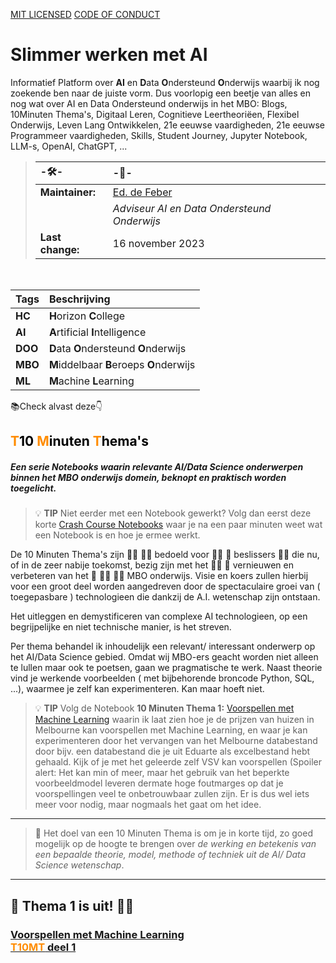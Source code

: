 [MIT LICENSED](https://github.com/EdF2021/EdF2021.github.io/blob/1449d85990e6c3eda755276df711603116f640c5/LICENSE)
[CODE OF CONDUCT](CODE_OF_CONDUCT.md)

# Slimmer werken met AI
Informatief Platform over **AI** en **D**ata **O**ndersteund **O**nderwijs waarbij ik nog zoekende ben naar de juiste vorm.
Dus voorlopig een beetje van alles en nog wat over AI en Data Ondersteund onderwijs in het MBO: Blogs, 10Minuten Thema's, Digitaal Leren, Cognitieve Leertheoriëen, Flexibel Onderwijs, Leven Lang Ontwikkelen,  21e eeuwse vaardigheden, 21e eeuwse Programmeer vaardigheden, Skills, Student Journey, Jupyter Notebook, LLM-s, OpenAI, ChatGPT, ...  

>| -🛠️- | -👷- |
>| :--- | :--- |
>| **Maintainer:** | [Ed. de Feber](mailto://e.defeber@horizoncollege.nl) |
>|  | *Adviseur AI en Data Ondersteund Onderwijs* | 
>| **Last change:** | 16 november 2023 |

<br>

| Tags | Beschrijving |
| :--- | :---|
| **HC** | **H**orizon **C**ollege |
| **AI** | **A**rtificial **I**ntelligence |
| **DOO** | **D**ata **O**ndersteund **O**nderwijs |
| **MBO** | **M**iddelbaar **B**eroeps **O**nderwijs |
| **ML** | **M**achine **L**earning |

📚Check alvast deze👇

## <font color="#000"><font color="darkorange">T</font>10 <font color="darkorange">M</font>inuten <font color="darkorange">T</font>hema's</font>
##### Een serie *Notebooks* waarin relevante AI/Data Science onderwerpen binnen het MBO onderwijs domein, beknopt en praktisch worden toegelicht.  

> 💡 **TIP** Niet eerder met een Notebook gewerkt? Volg dan eerst deze korte [Crash Course Notebooks](https://app.noteable.io/published/9a4cf4b6-29f6-46e3-9383-dd23513113fe/Crashcourse-Notebooks) waar je na een paar minuten weet wat een Notebook is en hoe je ermee werkt. 

De 10 Minuten Thema's zijn 👩‍🍳 👨‍🎓 bedoeld voor 👨‍🏫 👩‍ beslissers 👨‍🎓 die nu, of in de zeer nabije toekomst, bezig zijn met het 👨‍💻 👨‍ vernieuwen en verbeteren van het 💼 👨‍🔧 👮‍♀️ MBO onderwijs. Visie en koers zullen hierbij voor een groot deel worden aangedreven door de spectaculaire groei van ( toegepasbare ) technologieen die dankzij de A.I. wetenschap zijn ontstaan.  

Het uitleggen en demystificeren van complexe AI technologieen, op een begrijpelijke en niet technische manier, is het streven. 

Per thema behandel ik inhoudelijk een relevant/ interessant onderwerp op het AI/Data Science gebied. Omdat wij MBO-ers geacht worden niet alleen te lullen maar ook te poetsen, gaan we pragmatische te werk. Naast theorie vind je werkende voorbeelden ( met bijbehorende broncode Python, SQL, ...), waarmee je zelf kan experimenteren. Kan maar hoeft niet.

> 💡 **TIP** Volg de Notebook **10 Minuten Thema 1:** [Voorspellen met Machine Learning](https://app.noteable.io/published/513c4771-e741-432c-9b00-ffd39e9d846d/10Min_Thema_1_Voorspellen) waarin ik laat zien hoe je de prijzen van huizen in Melbourne kan voorspellen met Machine Learning, en waar je kan experimenteren door het vervangen van het Melbourne databestand door bijv. een databestand die je uit Eduarte als excelbestand hebt gehaald.  Kijk of je met het geleerde zelf VSV kan voorspellen (Spoiler alert: Het kan min of meer, maar het gebruik van het beperkte voorbeeldmodel leveren dermate hoge foutmarges op dat je voorspellingen veel te onbetrouwbaar zullen zijn. Er is dus wel iets meer voor nodig, maar nogmaals het gaat om het idee.


----
> 🎯 Het doel van een 10 Minuten Thema is om je in korte tijd, zo goed mogelijk op de hoogte te brengen over *de werking en betekenis van een bepaalde theorie, model, methode of techniek uit de AI/ Data Science wetenschap*.
----

## 🥳 Thema 1 is uit!  🎈🎈  

### [Voorspellen met Machine Learning<br> **<font color="darkorange">T10MT</font> deel 1**](https://app.noteable.io/published/513c4771-e741-432c-9b00-ffd39e9d846d/10Min_Thema_1_Voorspellen)

[^1]: Wil je meer weten over hoe een Notebook werkt ga dan naar [Uitleg Notebook](https://app.noteable.io/f/cce7345d-e0d8-4cd2-91f1-80f69d272957/What-can-you-do-in-a-Noteable-notebook.ipynb)   


